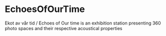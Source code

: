 # EchoesOfOurTime
Ekot av vår tid / Echoes of Our time is an exhibition station presenting 360 photo spaces and their respective acoustical properties
